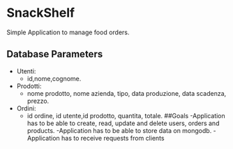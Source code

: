# SnackShelf
Simple Application to manage food orders.
## Database Parameters
- Utenti:
    - id,nome,cognome.
- Prodotti:
    - nome prodotto, nome azienda, tipo, data produzione, data scadenza, prezzo.
- Ordini:
    - id ordine, id utente,id prodotto, quantita, totale.
##Goals
-Application has to be able to create, read, update and delete users, orders and products.
-Application has to be able to store data on mongodb.
-Application has to receive requests from clients
